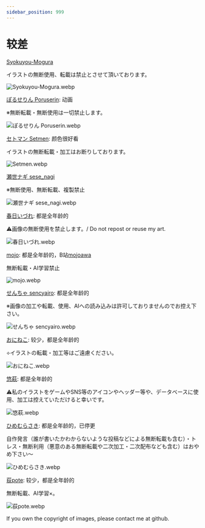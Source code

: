 ```yaml
---
sidebar_position: 999
---
```


# 较差

[Syokuyou-Mogura](https://www.pixiv.net/users/579672/illustrations)

イラストの無断使用、転載は禁止とさせて頂いております。

![Syokuyou-Mogura.webp](https://p.inari.site/usr/1818/68a11b5852a58.webp)

[ぽるせりん Poruserin](https://www.pixiv.net/users/15209643/illustrations): 动画

※無断転載・無断使用は一切禁止します。

![ぽるせりん Poruserin.webp](https://p.inari.site/usr/1818/68ab12d8f38c6.webp)

[セトマン Setmen](https://www.pixiv.net/users/7075448/illustrations): 颜色很好看

イラストの無断転載・加工はお断りしております。

![Setmen.webp](https://p.inari.site/usr/1818/68a11eb2bf15b.webp)

[瀬世ナギ sese_nagi](https://www.pixiv.net/users/63958228/illustrations)

※無断使用、無断転載、複製禁止

![瀬世ナギ sese_nagi.webp](https://p.inari.site/usr/1818/68a6a8313ec79.webp)

[春日いづれ](https://www.pixiv.net/users/755446/illustrations): 都是全年龄的

⚠画像の無断使用を禁止します。/ Do not repost or reuse my art.

![春日いづれ.webp](https://p.inari.site/usr/1818/68d2b8113579a.webp)

[mojo](https://www.pixiv.net/users/94576902/illustrations): 都是全年龄的，B站[mojoawa](https://space.bilibili.com/281577872)

無断転載・AI学習禁止

![mojo.webp](https://p.inari.site/usr/1818/68ddf41366bdf.webp)

[せんちゃ sencyairo](https://www.pixiv.net/users/3388329/illustrations): 都是全年龄的

※画像の加工や転載、使用、AIへの読み込みは許可しておりませんのでお控え下さい。

![せんちゃ sencyairo.webp](https://p.inari.site/usr/1818/68ddf413dc7f9.webp)

[おにねこ](https://www.pixiv.net/users/3952/illustrations): 较少，都是全年龄的

⟡イラストの転載・加工等はご遠慮ください。

![おにねこ.webp](https://p.inari.site/usr/1818/68ebb81e72aea.webp)

[悠萩](https://x.com/yuuhagi/media): 都是全年龄的

⚠︎私のイラストをゲームやSNS等のアイコンやヘッダー等や、データベースに使用、加工は控えていただけると幸いです。

![悠萩.webp](https://p.inari.site/usr/1818/68e2896f3d989.webp)

[ひめむらさき](https://www.pixiv.net/users/6200300/illustrations): 都是全年龄的，已停更

自作発言（誰が書いたかわからないような投稿などによる無断転載も含む）・トレス・無断利用（悪意のある無断転載や二次加工・二次配布なども含む）はおやめ下さい～

![ひめむらさき.webp](https://p.inari.site/usr/1818/69060f05608a0.webp)

[荻pote](https://x.com/ogipote/media): 较少，都是全年龄的

無断転載、AI学習×。

![荻pote.webp](https://p.inari.site/usr/1818/69060dbb8148d.webp)

If you own the copyright of images, please contact me at github.
